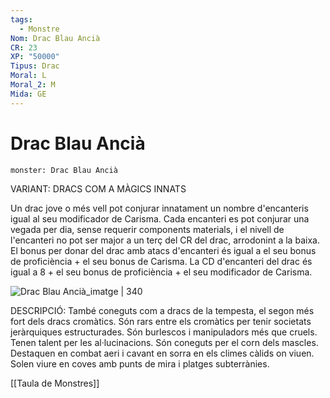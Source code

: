 ```yaml
---
tags:
  - Monstre
Nom: Drac Blau Ancià
CR: 23
XP: "50000"
Tipus: Drac
Moral: L
Moral_2: M
Mida: GE
---
```

# Drac Blau Ancià

```statblock
monster: Drac Blau Ancià
```

VARIANT: DRACS COM A MÀGICS INNATS

Un drac jove o més vell pot conjurar innatament un nombre d'encanteris igual al seu modificador de Carisma. Cada encanteri es pot conjurar una vegada per dia, sense requerir components materials, i el nivell de l'encanteri no pot ser major a un terç del CR del drac, arrodonint a la baixa. El bonus per donar del drac amb atacs d'encanteri és igual a el seu bonus de proficiència + el seu bonus de Carisma. La CD d'encanteri del drac és igual a 8 + el seu bonus de proficiència + el seu modificador de Carisma.

![Drac Blau Ancià_imatge | 340](https://openseauserdata.com/files/ac1ec85972d11ad3f88032206616b2c0.jpg)

DESCRIPCIÓ: 
També coneguts com a dracs de la tempesta, el segon més fort dels dracs cromàtics. Són rars entre els cromàtics per tenir societats jeràrquiques estructurades. Són burlescos i manipuladors més que cruels. Tenen talent per les al·lucinacions. Són coneguts per el corn dels mascles. Destaquen en combat aeri i cavant en sorra en els climes càlids on viuen. Solen viure en coves amb punts de mira i platges subterrànies.

[[Taula de Monstres]]

